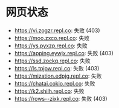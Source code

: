 # 网页状态
- https://vi.zogzr.repl.co: 失败 (403)
- https://moo.zxco.repl.co: 失败
- https://ys.pyxzp.repl.co: 失败
- https://apping.eywjx.repl.co: 失败 (403)
- https://ssd.zockq.repl.co: 失败
- https://ls.tpjow.repl.co: 失败 (403)
- https://mization.edpjg.repl.co: 失败
- https://chatai.cokio.repl.co: 失败
- https://k2.shilh.repl.co: 失败
- https://rows--zixk.repl.co: 失败 (403)
